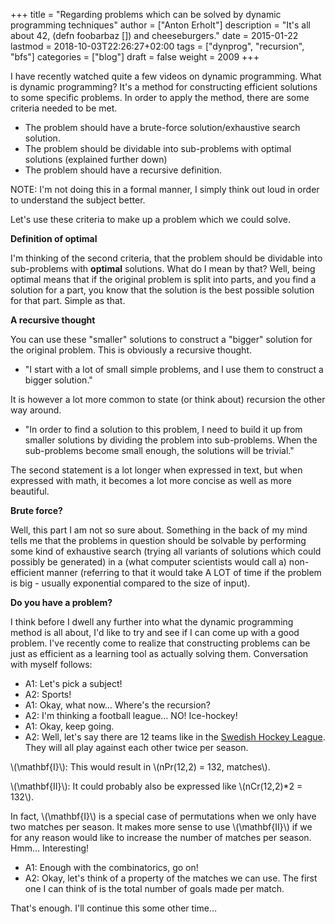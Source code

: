 +++
title = "Regarding problems which can be solved by dynamic programming techniques"
author = ["Anton Erholt"]
description = "It's all about 42, (defn foobarbaz []) and cheeseburgers."
date = 2015-01-22
lastmod = 2018-10-03T22:26:27+02:00
tags = ["dynprog", "recursion", "bfs"]
categories = ["blog"]
draft = false
weight = 2009
+++

I have recently watched quite a few videos on dynamic
programming. What is dynamic programming? It's a method for
constructing efficient solutions to some specific problems. In order
to apply the method, there are some criteria needed to be met.

-   The problem should have a brute-force solution/exhaustive search
    solution.
-   The problem should be dividable into sub-problems with optimal solutions
    (explained further down)
-   The problem should have a recursive definition.

<span class="underline">NOTE:</span> I'm not doing this in a formal manner, I simply think out
loud in order to understand the subject better.

Let's use these criteria to make up a problem which we could solve.

**Definition of optimal**

I'm thinking of the second criteria, that the problem should be
dividable into sub-problems with **optimal** solutions. What do I mean
by that? Well, being optimal means that if the original problem is
split into parts, and you find a solution for a part, you know that
the solution is the best possible solution for that part. Simple as
that.

**A recursive thought**

You can use these "smaller" solutions to construct a "bigger"
solution for the original problem. This is obviously a recursive
thought.

-   "I start with a lot of small simple problems, and I use
    them to construct a bigger solution."

It is however a lot more common to state (or think about) recursion
the other way around.

-   "In order to find a solution to this problem, I need to build it
    up from smaller solutions by dividing the problem into
    sub-problems. When the sub-problems become small enough, the
    solutions will be trivial."

The second statement is a lot longer when expressed in text, but
when expressed with math, it becomes a lot more concise as well as
more beautiful.

**Brute force?**

Well, this part I am not so sure about. Something in the back of my
mind tells me that the problems in question should be solvable by
performing some kind of exhaustive search (trying all variants of
solutions which could possibly be generated) in a (what computer
scientists would call a) non-efficient manner (referring to that it
would take A LOT of time if the problem is big - usually exponential
compared to the size of input).

**Do you have a problem?**

I think before I dwell any further into what the dynamic programming
method is all about, I'd like to try and see if I can come up with a
good problem. I've recently come to realize that constructing
problems can be just as efficient as a learning tool as actually
solving them. Conversation with myself follows:

-   A1: Let's pick a subject!
-   A2: Sports!
-   A1: Okay, what now&#x2026; Where's the recursion?
-   A2: I'm thinking a football league&#x2026; NO! Ice-hockey!
-   A1: Okay, keep going.
-   A2: Well, let's say there are 12 teams like in the [Swedish Hockey
    League](http://www.shl.se/statistics/standings/summary/2014/All). They will all play against each other twice per season.

\\(\mathbf{I}\\): This would result in \\(nPr(12,2) = 132\, matches\\).

\\(\mathbf{II}\\): It could probably also be expressed like \\(nCr(12,2)\*2
  = 132\\).

In fact, \\(\mathbf{I}\\) is a special case of permutations when we only have two
matches per season. It makes more sense to use \\(\mathbf{II}\\) if we
for any reason would like to increase the number of matches per
season. Hmm&#x2026; Interesting!

-   A1: Enough with the combinatorics, go on!
-   A2: Okay, let's think of a property of the matches we can use. The
    first one I can think of is the total number of goals made per
    match.

<span class="underline">That's enough. I'll continue this some other time&#x2026;</span>
